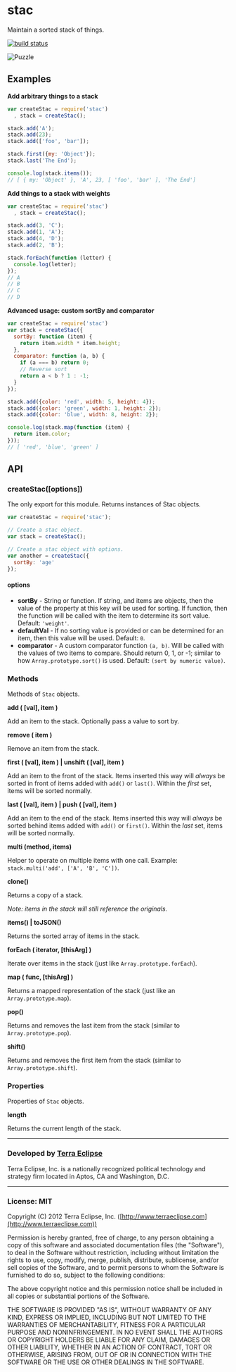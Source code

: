 stac
====

Maintain a sorted stack of things.

[![build status](https://secure.travis-ci.org/cpsubrian/node-stac.png)](http://travis-ci.org/cpsubrian/node-stac)

![Puzzle](http://www.stageslearning.com/files/free-resources/blog_images/ring%20stack.jpg)


Examples
--------

**Add arbitrary things to a stack**

```js
var createStac = require('stac')
  , stack = createStac();

stack.add('A');
stack.add(23);
stack.add(['foo', 'bar']);

stack.first({my: 'Object'});
stack.last('The End');

console.log(stack.items());
// [ { my: 'Object' }, 'A', 23, [ 'foo', 'bar' ], 'The End']
```


**Add things to a stack with weights**

```js
var createStac = require('stac')
  , stack = createStac();

stack.add(3, 'C');
stack.add(1, 'A');
stack.add(4, 'D');
stack.add(2, 'B');

stack.forEach(function (letter) {
  console.log(letter);
});
// A
// B
// C
// D
```

**Advanced usage: custom sortBy and comparator**

```js
var createStac = require('stac')
var stack = createStac({
  sortBy: function (item) {
    return item.width * item.height;
  },
  comparator: function (a, b) {
    if (a === b) return 0;
    // Reverse sort
    return a < b ? 1 : -1;
  }
});

stack.add({color: 'red', width: 5, height: 4});
stack.add({color: 'green', width: 1, height: 2});
stack.add({color: 'blue', width: 8, height: 2});

console.log(stack.map(function (item) {
  return item.color;
}));
// [ 'red', 'blue', 'green' ]
```

API
---

### createStac([options])

The only export for this module. Returns instances of Stac objects.

```js
var createStac = require('stac');

// Create a stac object.
var stack = createStac();

// Create a stac object with options.
var another = createStac({
  sortBy: 'age'
});
```

#### options

- **sortBy** - String or function. If string, and items are objects, then the value
           of the property at this key will be used for sorting. If function,
           then the function will be called with the item to determine its
           sort value. Default: `'weight'`.
- **defaultVal** - If no sorting value is provided or can be determined for an item,
               then this value will be used. Default: `0`.
- **comparator** - A custom comparator function `(a, b)`. Will be called with the
               values of two items to compare. Should return 0, 1, or -1; similar
               to how `Array.prototype.sort()` is used. Default: `(sort by numeric value)`.

### Methods

Methods of `Stac` objects.

**add ( [val], item )**

Add an item to the stack. Optionally pass a value to sort by.

**remove ( item )**

Remove an item from the stack.

**first ( [val], item ) | unshift ( [val], item )**

Add an item to the front of the stack. Items inserted this way will *always* be sorted
in front of items added with `add()` or `last()`. Within the *first* set, items
will be sorted normally.

**last ( [val], item ) | push ( [val], item )**

Add an item to the end of the stack. Items inserted this way will *always* be
sorted behind items added with `add()` or `first()`. Within the *last* set, items
will be sorted normally.

**multi (method, items)**

Helper to operate on multiple items with one call. Example: `stack.multi('add', ['A', 'B', 'C'])`.

**clone()**

Returns a copy of a stack.

*Note: items in the stack will still reference the originals.*

**items() | toJSON()**

Returns the sorted array of items in the stack.

**forEach ( iterator, [thisArg] )**

Iterate over items in the stack (just like `Array.prototype.forEach`).

**map ( func, [thisArg] )**

Returns a mapped representation of the stack (just like an `Array.prototype.map`).

**pop()**

Returns and removes the last item from the stack (similar to `Array.prototype.pop`).

**shift()**

Returns and removes the first item from the stack (similar to `Array.prototype.shift`).

### Properties

Properties of `Stac` objects.

**length**

Returns the current length of the stack.


- - -

### Developed by [Terra Eclipse](http://www.terraeclipse.com)
Terra Eclipse, Inc. is a nationally recognized political technology and
strategy firm located in Aptos, CA and Washington, D.C.

- - -

### License: MIT
Copyright (C) 2012 Terra Eclipse, Inc. ([http://www.terraeclipse.com](http://www.terraeclipse.com))

Permission is hereby granted, free of charge, to any person obtaining a copy
of this software and associated documentation files (the &quot;Software&quot;), to deal
in the Software without restriction, including without limitation the rights
to use, copy, modify, merge, publish, distribute, sublicense, and/or sell
copies of the Software, and to permit persons to whom the Software is furnished
to do so, subject to the following conditions:

The above copyright notice and this permission notice shall be included in
all copies or substantial portions of the Software.

THE SOFTWARE IS PROVIDED &quot;AS IS&quot;, WITHOUT WARRANTY OF ANY KIND, EXPRESS OR
IMPLIED, INCLUDING BUT NOT LIMITED TO THE WARRANTIES OF MERCHANTABILITY,
FITNESS FOR A PARTICULAR PURPOSE AND NONINFRINGEMENT. IN NO EVENT SHALL THE
AUTHORS OR COPYRIGHT HOLDERS BE LIABLE FOR ANY CLAIM, DAMAGES OR OTHER
LIABILITY, WHETHER IN AN ACTION OF CONTRACT, TORT OR OTHERWISE, ARISING FROM,
OUT OF OR IN CONNECTION WITH THE SOFTWARE OR THE USE OR OTHER DEALINGS IN THE
SOFTWARE.
